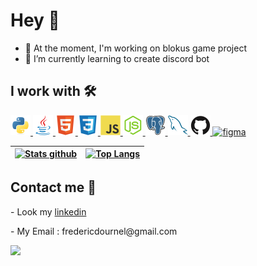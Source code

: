 # Hey 👋

- 🔭 At the moment, I'm working on blokus game project
- 🌱 I’m currently learning to create discord bot

## I work with 🛠

<p align="left">
  <a href="https://www.python.org/">
    <img src="https://raw.githubusercontent.com/devicons/devicon/master/icons/python/python-original.svg" alt="python" width="32" height="32"/>
  </a>
  <a href="https://www.java.com">
    <img src="https://raw.githubusercontent.com/devicons/devicon/master/icons/java/java-original.svg" alt="java" width="32" height="32"/>
  </a>
  <a href="https://fr.wikipedia.org/wiki/Hypertext_Markup_Language">
    <img src="https://raw.githubusercontent.com/devicons/devicon/master/icons/html5/html5-original.svg" alt="html5" width="32" height="32"/>
  </a>
  <a href="https://fr.wikipedia.org/wiki/Feuilles_de_style_en_cascade">
    <img src="https://raw.githubusercontent.com/devicons/devicon/master/icons/css3/css3-original.svg" alt="css3" width="32" height="32"/>
  </a>
  <a href="https://www.javascript.com/">
    <img src="https://raw.githubusercontent.com/devicons/devicon/master/icons/javascript/javascript-original.svg" alt="javascript" width="32" height="32"/>
  </a>
  <a href="https://www.javascript.com/">
    <img src="https://raw.githubusercontent.com/devicons/devicon/master/icons/nodejs/nodejs-original.svg" alt="nodejs" width="32" height="32"/>
  </a>
  <a href="https://www.postgresql.org/">
    <img src="https://raw.githubusercontent.com/devicons/devicon/master/icons/postgresql/postgresql-original.svg" alt="postgresql" width="32" height="32"/>
  </a>
 <a href="https://www.mysql.com">
    <img src="https://raw.githubusercontent.com/devicons/devicon/master/icons/mysql/mysql-original.svg" alt="mysql" width="32" height="32"/>
  </a>
  <a href="https://github.com/">
    <img src="https://raw.githubusercontent.com/devicons/devicon/master/icons/github/github-original.svg" alt="git" width="32" height="32"/>
  </a>
  <a href="https://www.figma.com/">
    <img src="https://www.vectorlogo.zone/logos/figma/figma-icon.svg" alt="figma" width="32" height="32"/>
  </a>
</p>

| [![Stats github](https://github-readme-stats.vercel.app/api?username=fredericdrnl&show_icons=true&theme=dark#gh-dark-mode-only)](https://github.com/anuraghazra/github-readme-stats#gh-dark-mode-only)  | [![Top Langs](https://github-readme-stats.vercel.app/api/top-langs/?username=fredericdrnl&layout=compact&theme=dark#gh-dark-mode-only&card_width=854)](https://github.com/anuraghazra/github-readme-stats)  |
| ------------- | ------------- |
  
## Contact me 💬

<p align="left">
  - Look my
  <a href="https://www.linkedin.com/in/fr%C3%A9d%C3%A9ric-dournel-a64292256/">
    linkedin
  </a>
</p>

<p align="left">
  - My Email : fredericdournel@gmail.com
</p>



<img src="https://visitor-badge.glitch.me/badge?page_id=fredericdrnl.fredericdrnl">

